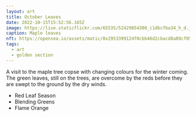 ```yaml
---
layout: art
title: October Leaves
date: 2022-10-15T15:52:56.165Z
image: https://live.staticflickr.com/65535/52429854308_c1dbcfba34_h_d.jpg
caption: Maple leaves
nft: https://opensea.io/assets/matic/0x2953399124f0cbb46d2cbacd8a89cf0599974963/48162648330355413914028108631647327469322174667090404439099707914003597492225/
tags:
  - art
  - golden section
---
```

A visit to the maple tree copse with changing colours for the winter coming. The green leaves, still on the trees, are overcome by the reds before they are swept to the ground by the dry winds.

* Red Leaf Season
* Blending Greens
* Flame Orange
